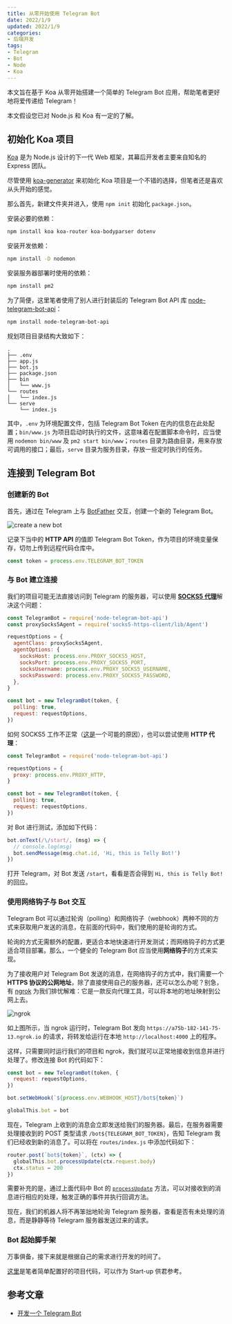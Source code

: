 ```yaml
---
title: 从零开始使用 Telegram Bot
date: 2022/1/9
updated: 2022/1/9
categories:
- 后端开发
tags:
- Telegram
- Bot
- Node
- Koa
---
```

本文旨在基于 Koa 从零开始搭建一个简单的 Telegram Bot 应用，帮助笔者更好地将爱传递给 Telegram！

本文假设您已对 Node.js 和 Koa 有一定的了解。

## 初始化 Koa 项目

[Koa](https://koajs.com/) 是为 Node.js 设计的下一代 Web 框架，其幕后开发者主要来自知名的 Express 团队。

尽管使用 [koa-generator](https://github.com/i5ting/koa-generator) 来初始化 Koa 项目是一个不错的选择，但笔者还是喜欢从头开始的感觉。

那么首先，新建文件夹并进入，使用 `npm init` 初始化 `package.json`。

安装必要的依赖：

```bash
npm install koa koa-router koa-bodyparser dotenv
```

安装开发依赖：

```bash
npm install -D nodemon
```

安装服务器部署时使用的依赖：

```bash
npm install pm2
```

为了简便，这里笔者使用了别人进行封装后的 Telegram Bot API 库 [node-telegram-bot-api](https://github.com/yagop/node-telegram-bot-api)：

```bash
npm install node-telegram-bot-api
```

规划项目目录结构大致如下：

```plaintext
.
├── .env
├── app.js
├── bot.js
├── package.json
├── bin
│   └── www.js
└── routes
│   └── index.js
└── serve
    └── index.js
```

其中，`.env` 为环境配置文件，包括 Telegram Bot Token 在内的信息在此处配置；`bin/www.js` 为项目启动时执行的文件，这意味着在配置脚本命令时，应当使用 `nodemon bin/www` 及 `pm2 start bin/www`；`routes` 目录为路由目录，用来存放可调用的接口；最后，`serve` 目录为服务目录，存放一些定时执行的任务。

## 连接到 Telegram Bot

### 创建新的 Bot

首先，通过在 Telegram 上与 [BotFather](https://core.telegram.org/bots#6-botfather) 交互，创建一个新的 Telegram Bot。

![create a new bot](https://cdn.jsdelivr.net/gh/lolipopj/LolipopJ.github.io/2022/01/08/start-telegram-bot/create-bot.png)

记录下当中的 **HTTP API** 的值即 Telegram Bot Token，作为项目的环境变量保存，切勿上传到远程代码仓库中。

```js
const token = process.env.TELEGRAM_BOT_TOKEN
```

### 与 Bot 建立连接

我们的项目可能无法直接访问到 Telegram 的服务器，可以使用 [**SOCKS5 代理**](https://github.com/mattcg/socks5-https-client)解决这个问题：

```js
const TelegramBot = require('node-telegram-bot-api')
const proxySocks5Agent = require('socks5-https-client/lib/Agent')

requestOptions = {
  agentClass: proxySocks5Agent,
  agentOptions: {
    socksHost: process.env.PROXY_SOCKS5_HOST,
    socksPort: process.env.PROXY_SOCKS5_PORT,
    socksUsername: process.env.PROXY_SOCKS5_USERNAME,
    socksPassword: process.env.PROXY_SOCKS5_PASSWORD,
  },
}

const bot = new TelegramBot(token, {
  polling: true,
  request: requestOptions,
})
```

如何 SOCKS5 工作不正常（[这是](https://github.com/yagop/node-telegram-bot-api/issues/696#issuecomment-613023532)一个可能的原因），也可以尝试使用 **HTTP 代理**：

```js
const TelegramBot = require('node-telegram-bot-api')

requestOptions = {
  proxy: process.env.PROXY_HTTP,
}

const bot = new TelegramBot(token, {
  polling: true,
  request: requestOptions,
})
```

对 Bot 进行测试，添加如下代码：

```js
bot.onText(/\/start/, (msg) => {
  // console.log(msg)
  bot.sendMessage(msg.chat.id, 'Hi, this is Telly Bot!')
})
```

打开 Telegram，对 Bot 发送 `/start`，看看是否会得到 `Hi, this is Telly Bot!` 的回应。

### 使用网络钩子与 Bot 交互

Telegram Bot 可以通过轮询（polling）和网络钩子（webhook）两种不同的方式来获取用户发送的消息，在前面的代码中，我们使用的是轮询的方式。

轮询的方式无需额外的配置，更适合本地快速进行开发测试；而网络钩子的方式更适合项目部署。那么，一个健全的 Telegram Bot 应当使用**网络钩子**的方式来实现。

为了接收用户对 Telegram Bot 发送的消息，在网络钩子的方式中，我们需要一个 **HTTPS 协议的公网地址**，除了直接使用自己的服务器，还可以怎么办呢？别急，有 [ngrok](https://ngrok.com/) 为我们排忧解难：它是一款反向代理工具，可以将本地的地址映射到公网上去。

![ngrok](https://cdn.jsdelivr.net/gh/lolipopj/LolipopJ.github.io/2022/01/08/start-telegram-bot/ngrok.png)

如上图所示，当 ngrok 运行时，Telegram Bot 发向 `https://a75b-182-141-75-13.ngrok.io` 的请求，将转发给运行在本地 `http://localhost:4000` 上的程序。

这样，只需要同时运行我们的项目和 ngrok，我们就可以正常地接收到信息并进行处理了。修改连接 Bot 的代码如下：

```js
const bot = new TelegramBot(token, {
  request: requestOptions,
})

bot.setWebHook(`${process.env.WEBHOOK_HOST}/bot${token}`)

globalThis.bot = bot
```

现在，Telegram 上收到的消息会立即发送给我们的服务器。最后，在服务器需要处理接收到的 POST 类型请求 `/bot${TELEGRAM_BOT_TOKEN}`，告知 Telegram 我们已经收到新的消息了。可以将在 `routes/index.js` 中添加代码如下：

```js
router.post(`bot${token}`, (ctx) => {
  globalThis.bot.processUpdate(ctx.request.body)
  ctx.status = 200
})
```

需要补充的是，通过上面代码中 Bot 的 [`processUpdate`](https://github.com/yagop/node-telegram-bot-api/blob/master/doc/api.md#telegrambotprocessupdateupdate) 方法，可以对接收到的消息进行相应的处理，触发正确的事件并执行回调方法。

现在，我们的机器人将不再笨拙地轮询 Telegram 服务器，查看是否有未处理的消息，而是静静等待 Telegram 服务器发送过来的请求。

### Bot 起始脚手架

万事俱备，接下来就是根据自己的需求进行开发的时间了。

[这里](https://github.com/LolipopJ/telly-bot/tree/acbe0b122eb164dd3a44d95ed216877cbb9b0464)是笔者简单配置好的项目代码，可以作为 Start-up 供君参考。

## 参考文章

- [开发一个 Telegram Bot](https://www.wandouip.com/t5i13823/)

